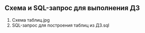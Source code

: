 ## Схема и SQL-запрос для выполнения ДЗ

1. Схема таблиц.jpg
2. SQL-запрос для построения таблиц из ДЗ.sql
